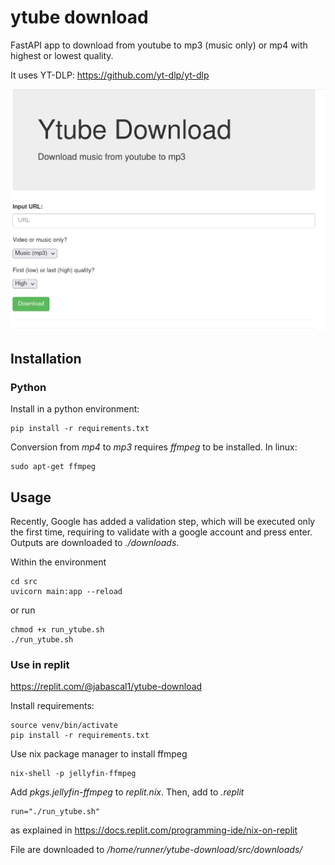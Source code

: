 # ytube download
FastAPI app to download from youtube to mp3 (music only) or mp4 with highest or lowest quality. 

It uses YT-DLP: https://github.com/yt-dlp/yt-dlp

![](https://github.com/jabascal/ytube-download/blob/fastapi/figures/ytube_app.png)


## Installation
### Python
Install in a python environment:
```
pip install -r requirements.txt
```

Conversion from *mp4* to *mp3* requires *ffmpeg* to be installed. In linux:
```
sudo apt-get ffmpeg
```

## Usage
Recently, Google has added a validation step, which will be executed only the first time, requiring to validate with a google account and press enter. Outputs are downloaded to *./downloads*.


Within the environment 

```
cd src
uvicorn main:app --reload
```

or run 
```
chmod +x run_ytube.sh
./run_ytube.sh
```

### Use in replit

[https://replit.com/@jabascal1/ytube-download
](https://replit.com/@jabascal1/ytube-download?v=1)

Install requirements:
```
source venv/bin/activate
pip install -r requirements.txt
```

Use nix package manager to install ffmpeg
```
nix-shell -p jellyfin-ffmpeg
```

Add *pkgs.jellyfin-ffmpeg* to *replit.nix*. Then, add to *.replit*
```
run="./run_ytube.sh"
```
as explained in https://docs.replit.com/programming-ide/nix-on-replit

File are downloaded to */home/runner/ytube-download/src/downloads/*


